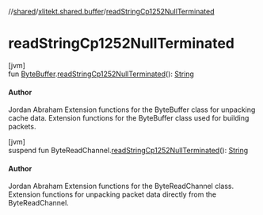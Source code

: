 //[shared](../../index.md)/[xlitekt.shared.buffer](index.md)/[readStringCp1252NullTerminated](read-string-cp1252-null-terminated.md)

# readStringCp1252NullTerminated

[jvm]\
fun [ByteBuffer](https://docs.oracle.com/javase/8/docs/api/java/nio/ByteBuffer.html).[readStringCp1252NullTerminated](read-string-cp1252-null-terminated.md)(): [String](https://kotlinlang.org/api/latest/jvm/stdlib/kotlin/-string/index.html)

#### Author

Jordan Abraham Extension functions for the ByteBuffer class for unpacking cache data. Extension functions for the ByteBuffer class used for building packets.

[jvm]\
suspend fun ByteReadChannel.[readStringCp1252NullTerminated](read-string-cp1252-null-terminated.md)(): [String](https://kotlinlang.org/api/latest/jvm/stdlib/kotlin/-string/index.html)

#### Author

Jordan Abraham Extension functions for the ByteReadChannel class. Extension functions for unpacking packet data directly from the ByteReadChannel.
